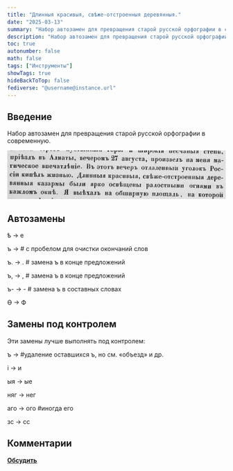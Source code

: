 ```yaml
---
title: "Длинныя красивыя, свѣже-отстроенныя деревянныя."
date: "2025-03-13"
summary: "Набор автозамен для превращения старой русской орфографии в современную."
description: "Набор автозамен для превращения старой русской орфографии в современную."
toc: true
autonumber: false
math: false
tags: ["Инструменты"]
showTags: true
hideBackToTop: false
fediverse: "@username@instance.url"
---
```


## Введение

Набор автозамен для превращения старой русской орфографии в современную.

![old-ortho-1.png](old-ortho-1.png "Геннади, 1856. Письмо действительного члена общества П. П. Семенова о путешествии его в Киргизской степи Сибирского ведомства.pdf")

## Автозамены

ѣ -> е

ъ  ->  # c пробелом для очистки окончаний слов

ъ. -> . # замена ъ в конце предложений

ъ, -> , # замена ъ в конце предложений

ъ- -> - # замена ъ в составных словах

Ѳ -> Ф

## Замены под контролем

Эти замены лучше выполнять под контролем:

ъ ->  #удаление оставшихся ъ, но см. «объезд» и др.

і -> и

ыя -> ые

няг -> нег

аго -> ого #иногда его

зс -> сс

## Комментарии

[**Обсудить**](https://t.me/answer42geo/63)
